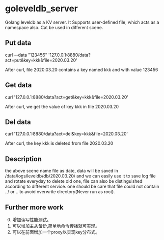 # goleveldb_server

Golang leveldb as a KV server. It Supports user-defined  file,
which acts as a namespace also. Cat be used in different scene.

## Put data

curl --data "123456" '127.0.0.1:8880/data?act=put&key=kkk&file=2020.03.20'

After curl, file 2020.03.20 contains a key named kkk and with value 123456

## Get data

curl '127.0.0.1:8880/data?act=get&key=kkk&file=2020.03.20'

After curl, we get the value of key kkk in file 2020.03.20

## Del data

curl '127.0.0.1:8880/data?act=del&key=kkk&file=2020.03.20'

After curl, the key kkk is deleted  from  file 2020.03.20

## Description

the above scene name file as date, data will be saved in /data/logs/leveldb/db/2020.03.20/ and we can easily use
it to save log file and rotate everyday to delete old one, file can also be distinguished according to different 
service. one should be care that file could not contain ../ or .. to avoid overwrite directory(Never run as root).

## Further more work

0. 增加读写性能测试。
1. 可以增加主从备份,简单地命令传播就可实现。
2. 可以在前面增加一个proxy以实现key分布式。
